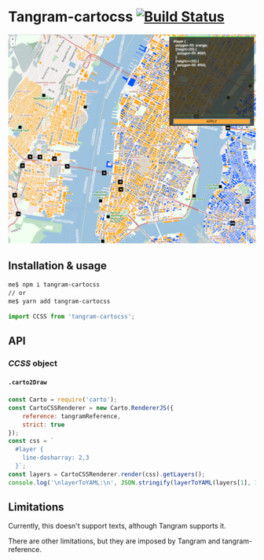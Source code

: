 # Tangram-cartocss [![Build Status](https://travis-ci.org/CartoDB/tangram-cartocss.svg?branch=master)](https://travis-ci.org/CartoDB/tangram-cartocss)

![Conditional Style](/demos/images/conditionals.png)
## Installation & usage

```bash
me$ npm i tangram-cartocss
// or
me$ yarn add tangram-cartocss
```

```javascript
import CCSS from 'tangram-cartocss';
```
## API

### *CCSS* object

#### `.carto2Draw`

```javascript
const Carto = require('carto');
const CartoCSSRenderer = new Carto.RendererJS({
    reference: tangramReference,
    strict: true
});
const css = `
  #layer {
    line-dasharray: 2,3
  }`;
const layers = CartoCSSRenderer.render(css).getLayers();
console.log('\nlayerToYAML:\n', JSON.stringify(layerToYAML(layers[1], 1), null, 4));
```

## Limitations

Currently, this doesn't support texts, although Tangram supports it.

There are other limitations, but they are imposed by Tangram and tangram-reference.
